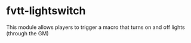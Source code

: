 # fvtt-lightswitch
This module allows players to trigger a macro that turns on and off lights (through the GM)
